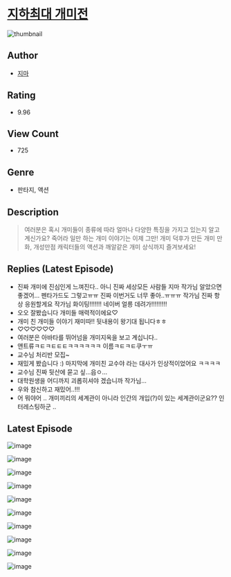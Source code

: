 # [지하최대 개미전](https://comic.naver.com/bestChallenge/list?titleId=810252)
![thumbnail](https://image-comic.pstatic.net/user_contents_data/challenge_comic/2023/05/23/359097/upload_7305463535740805936_480x623.jpeg)

## Author
- [지마](https://comic.naver.com/artistTitle?id=359097)

## Rating
- 9.96

## View Count
- 725

## Genre
- 판타지, 액션

## Description
> 여러분은 혹시 개미들이 종류에 따라 얼마나 다양한 특징을 가지고 있는지 알고 계신가요? 죽어라 일만 하는 개미 이야기는 이제 그만! 개미 덕후가 만든 개미 만화, 개성만점 캐릭터들의 액션과 깨알같은 개미 상식까지 즐겨보세요!

## Replies (Latest Episode)
- 진짜 개미에 진심인게 느껴진다.. 아니 진짜 세상모든 사람들 지마 작가님 알았으면 좋겠어… 펜타가드도 그렇고ㅠㅠ 진짜 이번거도 너무 좋아..ㅠㅠㅠ 작가님 진짜 항상 응원할게요 작가님 화이팅!!!!!!! 네이버 얼릉 데려가!!!!!!!!!
- 오오 잘봤습니다 개미들 매력적이에요♡
- 개미 친 개미들 이야기 재미따!! 뒷내용이 왕기대 됩니다ㅎㅎ
- ♡♡♡♡♡♡
- 여러분은 아바타를 뛰어넘을 개미지옥을 보고 계십니다..
- 앤트류ㅋㅌㅋㅌㅌㅌㅋㅋㅋㅋㅋㅋ 이름ㅋㅌㅋㅌ쿠ㅜㅠ
- 교수님 처리반 모집~
- 재밌게 봤습니다 :) 마지막에 개미친 교수야 라는 대사가 인상적이었어요 ㅋㅋㅋㅋ
- 교수님 진짜 뒷산에 묻고 싶...읍ㅇ...
- 대학원생을 어디까지 괴롭히셔야 겠습니까 작가님...
- 우와 참신하고 재밌어..!!!
- 어 뭐야어 .. 개미끼리의 세계관이 아니라 인간의 개입(?)이 있는 세계관이군요?? 인터레스팅하군 ..

## Latest Episode
![image](https://image-comic.pstatic.net/user_contents_data/challenge_comic/2023/05/23/359097/upload_7161113967742837603.jpeg)

![image](https://image-comic.pstatic.net/user_contents_data/challenge_comic/2023/05/23/359097/upload_3834314144332396085.jpeg)

![image](https://image-comic.pstatic.net/user_contents_data/challenge_comic/2023/05/23/359097/upload_7293069665316845625.jpeg)

![image](https://image-comic.pstatic.net/user_contents_data/challenge_comic/2023/05/23/359097/upload_4123157829033015094.jpeg)

![image](https://image-comic.pstatic.net/user_contents_data/challenge_comic/2023/05/23/359097/upload_3763092157640489010.jpeg)

![image](https://image-comic.pstatic.net/user_contents_data/challenge_comic/2023/05/23/359097/upload_3978704008505287986.jpeg)

![image](https://image-comic.pstatic.net/user_contents_data/challenge_comic/2023/05/23/359097/upload_3472384380732924770.jpeg)

![image](https://image-comic.pstatic.net/user_contents_data/challenge_comic/2023/05/23/359097/upload_3631137366337873456.jpeg)

![image](https://image-comic.pstatic.net/user_contents_data/challenge_comic/2023/05/23/359097/upload_7003207578845001016.jpeg)

![image](https://image-comic.pstatic.net/user_contents_data/challenge_comic/2023/05/23/359097/upload_7077466395142272821.jpeg)
